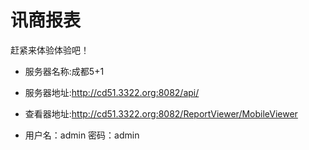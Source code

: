 # 讯商报表

赶紧来体验体验吧！

- 服务器名称:成都5+1
- 服务器地址:http://cd51.3322.org:8082/api/
- 查看器地址:http://cd51.3322.org:8082/ReportViewer/MobileViewer

-  用户名：admin 密码：admin
